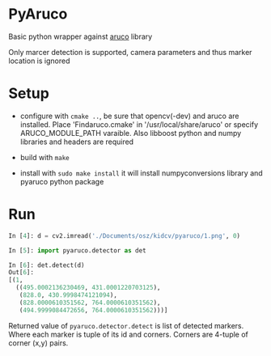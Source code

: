 # PyAruco

Basic python wrapper against [aruco](http://www.uco.es/investiga/grupos/ava/node/26) library

Only marcer detection is supported, camera parameters and thus marker location is ignored

# Setup

* configure with `cmake ..`, be sure that opencv(-dev) and aruco are installed. 
Place 'Findaruco.cmake' in '/usr/local/share/aruco' or specify ARUCO_MODULE_PATH varaible. 
Also libboost python and numpy libraries and headers are required

* build with `make`

* install with `sudo make install` it will install numpyconversions library and pyaruco python package

# Run

```python
In [4]: d = cv2.imread('./Documents/osz/kidcv/pyaruco/1.png', 0)

In [5]: import pyaruco.detector as det

In [6]: det.detect(d)
Out[6]: 
[(1,
  ((495.0002136230469, 431.0001220703125),
   (828.0, 430.9998474121094),
   (828.0000610351562, 764.0000610351562),
   (494.9999084472656, 764.0000610351562)))]
```

Returned value of `pyaruco.detector.detect` is list of detected markers. Where each marker is tuple of its 
id and corners. Corners are 4-tuple of corner (x,y) pairs.
